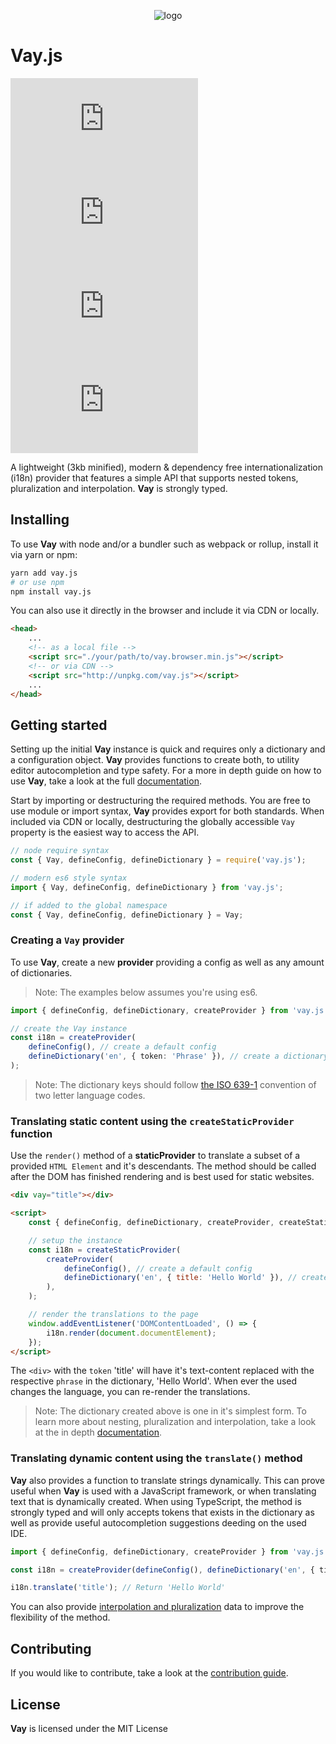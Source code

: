 <!-- @format -->

<p align="center">
    <img src="https://repository-images.githubusercontent.com/381157985/05895345-3bd0-4776-adf9-a74602953480" alt="logo"/>
</p>

# Vay.js

[![Npm package version](https://badgen.net/npm/v/vay.js)](https://www.npmjs.com/package/vay.js)[![Npm package total downloads](https://badgen.net/npm/dt/vay.js)](https://npmjs.com/package/vay.js)[![Npm package license](https://badgen.net/npm/license/vay.js)](https://npmjs.com/package/vay.js)[![Github tag](https://badgen.net/github/tag/iamsebastiandev/vay.js)](https://github.com/iamsebastiandev/vay.js/tags)

A lightweight (3kb minified), modern & dependency free internationalization (i18n) provider that features a simple API that supports nested tokens, pluralization and interpolation. **Vay** is strongly typed.

## Installing

To use **Vay** with node and/or a bundler such as webpack or rollup, install it via yarn or npm:

```bash
yarn add vay.js
# or use npm
npm install vay.js
```

You can also use it directly in the browser and include it via CDN or locally.

```html
<head>
    ...
    <!-- as a local file -->
    <script src="./your/path/to/vay.browser.min.js"></script>
    <!-- or via CDN -->
    <script src="http://unpkg.com/vay.js"></script>
    ...
</head>
```

## Getting started

Setting up the initial **Vay** instance is quick and requires only a dictionary and a configuration object. **Vay** provides functions to create both, to utility editor autocompletion and type safety. For a more in depth guide on how to use **Vay**, take a look at the full [documentation](https://github.com/IamSebastianDev/vay.js/docs/documentation/index.md).

Start by importing or destructuring the required methods. You are free to use module or import syntax, **Vay** provides export for both standards. When included via CDN or locally, destructuring the globally accessible `Vay` property is the easiest way to access the API.

```js
// node require syntax
const { Vay, defineConfig, defineDictionary } = require('vay.js');

// modern es6 style syntax
import { Vay, defineConfig, defineDictionary } from 'vay.js';

// if added to the global namespace
const { Vay, defineConfig, defineDictionary } = Vay;
```

### Creating a `Vay` provider

To use **Vay**, create a new **provider** providing a config as well as any amount of dictionaries.

> Note: The examples below assumes you're using es6.

```ts
import { defineConfig, defineDictionary, createProvider } from 'vay.js';

// create the Vay instance
const i18n = createProvider(
    defineConfig(), // create a default config
    defineDictionary('en', { token: 'Phrase' }), // create a dictionary
);
```

> Note: The dictionary keys should follow [the ISO 639-1](https://en.wikipedia.org/wiki/List_of_ISO_639-1_codes) convention of two letter language codes.

### Translating static content using the `createStaticProvider` function

Use the `render()` method of a **staticProvider** to translate a subset of a provided `HTML Element` and it's descendants. The method should be called after the DOM has finished rendering and is best used for static websites.

```html
<div vay="title"></div>

<script>
    const { defineConfig, defineDictionary, createProvider, createStaticProvider } = Vay;

    // setup the instance
    const i18n = createStaticProvider(
        createProvider(
            defineConfig(), // create a default config
            defineDictionary('en', { title: 'Hello World' }), // create a dictionary
        ),
    );

    // render the translations to the page
    window.addEventListener('DOMContentLoaded', () => {
        i18n.render(document.documentElement);
    });
</script>
```

The `<div>` with the `token` 'title' will have it's text-content replaced with the respective `phrase` in the dictionary,
'Hello World'. When ever the used changes the language, you can re-render the translations.

> Note: The dictionary created above is one in it's simplest form. To learn more about nesting, pluralization and interpolation, take a look at the in depth [documentation](https://github.com/IamSebastianDev/vay.js/docs/documentation/creating-a-dictionary.md).

### Translating dynamic content using the `translate()` method

**Vay** also provides a function to translate strings dynamically. This can prove useful when **Vay** is used with a JavaScript framework, or when translating text that is dynamically created. When using TypeScript, the method is strongly typed and will only accepts tokens that exists in the dictionary as well as provide useful autocompletion suggestions deeding on the used IDE.

```ts
import { defineConfig, defineDictionary, createProvider } from 'vay.js';

const i18n = createProvider(defineConfig(), defineDictionary('en', { title: 'Hello World' }));

i18n.translate('title'); // Return 'Hello World'
```

You can also provide [interpolation and pluralization](https://github.com/IamSebastianDev/vay.js/docs/documentation/pluralization-and-interpolation.md) data to improve the flexibility of the method.

## Contributing

If you would like to contribute, take a look at the [contribution guide](https://github.com/IamSebastianDev/vay.js/contributing.md).

## License

**Vay** is licensed under the MIT License

